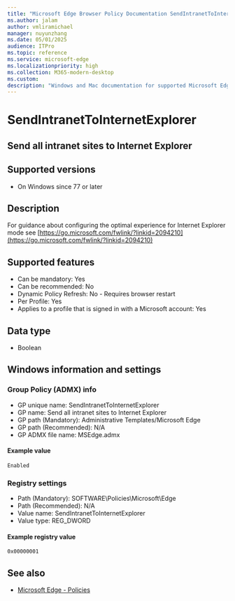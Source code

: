 ```yaml
---
title: "Microsoft Edge Browser Policy Documentation SendIntranetToInternetExplorer"
ms.author: jalam
author: vmliramichael
manager: nuyunzhang
ms.date: 05/01/2025
audience: ITPro
ms.topic: reference
ms.service: microsoft-edge
ms.localizationpriority: high
ms.collection: M365-modern-desktop
ms.custom:
description: "Windows and Mac documentation for supported Microsoft Edge Browser policy: Send all intranet sites to Internet Explorer"
---
```


<!--THIS FILE IS AUTOMATICALLY GENERATED. MANUAL CHANGES WILL BE OVERWRITTEN.-->
<!--Please contact the Microsoft Edge Manageability team with any questions.-->

# SendIntranetToInternetExplorer

## Send all intranet sites to Internet Explorer


## Supported versions

- On Windows since 77 or later

## Description

For guidance about configuring the optimal experience for Internet Explorer mode see [https://go.microsoft.com/fwlink/?linkid=2094210](https://go.microsoft.com/fwlink/?linkid=2094210)

## Supported features

- Can be mandatory: Yes
- Can be recommended: No
- Dynamic Policy Refresh: No - Requires browser restart
- Per Profile: Yes
- Applies to a profile that is signed in with a Microsoft account: Yes

## Data type

- Boolean

## Windows information and settings

### Group Policy (ADMX) info

- GP unique name: SendIntranetToInternetExplorer
- GP name: Send all intranet sites to Internet Explorer
- GP path (Mandatory): Administrative Templates/Microsoft Edge
- GP path (Recommended): N/A
- GP ADMX file name: MSEdge.admx

#### Example value

```
Enabled
```

### Registry settings

- Path (Mandatory): SOFTWARE\Policies\Microsoft\Edge
- Path (Recommended): N/A
- Value name: SendIntranetToInternetExplorer
- Value type: REG_DWORD

#### Example registry value

```
0x00000001
```


## See also
- [Microsoft Edge - Policies](../microsoft-edge-policies.md)
